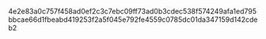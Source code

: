4e2e83a0c757f458ad0ef2c3c7ebc09ff73ad0b3cdec538f574249afa1ed795bbcae66d1fbeabd419253f2a5f045e792fe4559c0785dc01da347159d142cdeb2

